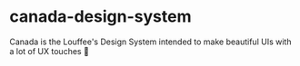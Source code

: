 # canada-design-system
Canada is the Louffee's Design System intended to make beautiful UIs with a lot of UX touches 🧭
